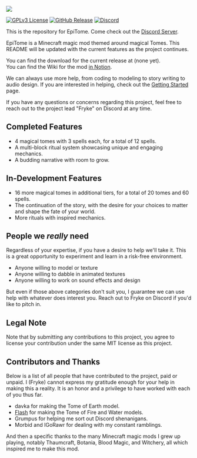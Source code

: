 ![](https://i.imgur.com/PR35xZW.jpeg)

[![GPLv3 License](https://img.shields.io/static/v1?label=Licence&message=MIT&color=green)](https://opensource.org/licenses/) [![GitHub Release](https://img.shields.io/static/v1?label=Version&message=UNRELEASED&color=blue)]() [![Discord](https://img.shields.io/static/v1?label=Discord&message=Click%20to%20Join&color=purple)](https://discord.gg/uZ733wCMZ6)

This is the repository for EpiTome. Come check out the [Discord Server](https://discord.gg/uZ733wCMZ6).

EpiTome is a Minecraft magic mod themed around magical Tomes. This README will be updated with the current features as the project continues.

You can find the download for the current release at (none yet).  
You can find the Wiki for the mod [in Notion](https://laminated-concrete.notion.site/18276b4d406044f8a3df38e2bae53320?v=1c2462279577492c8aa232c2034f2641&pvs=4).

We can always use more help, from coding to modeling to story writing to audio design. If you are interested in helping, check out the [Getting Started](https://www.notion.so/laminated-concrete/Getting-Started-efc7603e0ea14aa18101dc3c9acde1c6?pvs=4) page.

If you have any questions or concerns regarding this project, feel free to reach out to the project lead "Fryke" on Discord at any time.

## Completed Features
- 4 magical tomes with 3 spells each, for a total of 12 spells.
- A multi-block ritual system showcasing unique and engaging mechanics.
- A budding narrative with room to grow.

## In-Development Features
- 16 more magical tomes in additional tiers, for a total of 20 tomes and 60 spells.
- The continuation of the story, with the desire for your choices to matter and shape the fate of your world.
- More rituals with inspired mechanics.

## People we _really_ need
Regardless of your expertise, if you have a desire to help we'll take it. This is a great opportunity to experiment and learn in a risk-free environment.
- Anyone willing to model or texture
- Anyone willing to dabble in animated textures
- Anyone willing to work on sound effects and design

But even if those above categories don't suit you, I guarantee we can use help with whatever does interest you. Reach out to Fryke on Discord if you'd like to pitch in.

## Legal Note
Note that by submitting any contributions to this project, you agree to license your contribution under the same MIT license as this project.

## Contributors and Thanks
Below is a list of all people that have contributed to the project, paid or unpaid. I (Fryke) cannot express my gratitude enough for your help in making this a reality. It is an honor and a privilege to have worked with each of you thus far.

- davka for making the Tome of Earth model.
- [Flash](https://sketchfab.com/fflashh) for making the Tome of Fire and Water models.
- Grumpus for helping me sort out Discord shenanigans.
- Morbid and IGoRawr for dealing with my constant ramblings.

And then a specific thanks to the many Minecraft magic mods I grew up playing, notably Thaumcraft, Botania, Blood Magic, and Witchery, all which inspired me to make this mod.

